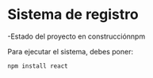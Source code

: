 <h1> Sistema de registro</h1>

-Estado del proyecto en construcciónnpm

Para ejecutar el sistema, debes poner:

```npm install react```
